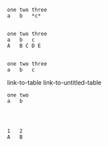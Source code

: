 
	one	two	three
	a	b	*c*


	one	two	three
	a	b	c
	A	B C	D E


	one	two	three
	a	b	c

link-to-table link-to-untitled-table


	one	two
	a	b




	1	2
	A	B

